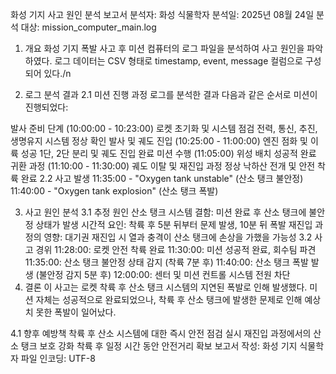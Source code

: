 화성 기지 사고 원인 분석 보고서
분석자: 화성 식물학자
분석일: 2025년 08월 24일
분석 대상: mission_computer_main.log

1. 개요
화성 기지 폭발 사고 후 미션 컴퓨터의 로그 파일을 분석하여 사고 원인을 파악하였다. 로그 데이터는 CSV 형태로 timestamp, event, message 컬럼으로 구성되어 있다./n

2. 로그 분석 결과
2.1 미션 진행 과정
로그를 분석한 결과 다음과 같은 순서로 미션이 진행되었다:

발사 준비 단계 (10:00:00 - 10:23:00)
로켓 초기화 및 시스템 점검
전력, 통신, 추진, 생명유지 시스템 정상 확인
발사 및 궤도 진입 (10:25:00 - 11:00:00)
엔진 점화 및 이륙 성공
1단, 2단 분리 및 궤도 진입 완료
미션 수행 (11:05:00)
위성 배치 성공적 완료
귀환 과정 (11:10:00 - 11:30:00)
궤도 이탈 및 재진입 과정 정상
낙하산 전개 및 안전 착륙 완료
2.2 사고 발생
11:35:00 - "Oxygen tank unstable" (산소 탱크 불안정) 11:40:00 - "Oxygen tank explosion" (산소 탱크 폭발)

3. 사고 원인 분석
3.1 추정 원인
산소 탱크 시스템 결함: 미션 완료 후 산소 탱크에 불안정 상태가 발생
시간적 요인: 착륙 후 5분 뒤부터 문제 발생, 10분 뒤 폭발
재진입 과정의 영향: 대기권 재진입 시 열과 충격이 산소 탱크에 손상을 가했을 가능성
3.2 사고 경위
11:28:00: 로켓 안전 착륙 완료
11:30:00: 미션 성공적 완료, 회수팀 파견
11:35:00: 산소 탱크 불안정 상태 감지 (착륙 7분 후)
11:40:00: 산소 탱크 폭발 발생 (불안정 감지 5분 후)
12:00:00: 센터 및 미션 컨트롤 시스템 전원 차단
4. 결론
이 사고는 로켓 착륙 후 산소 탱크 시스템의 지연된 폭발로 인해 발생했다. 미션 자체는 성공적으로 완료되었으나, 착륙 후 산소 탱크에 발생한 문제로 인해 예상치 못한 폭발이 일어났다.

4.1 향후 예방책
착륙 후 산소 시스템에 대한 즉시 안전 점검 실시
재진입 과정에서의 산소 탱크 보호 강화
착륙 후 일정 시간 동안 안전거리 확보
보고서 작성: 화성 기지 식물학자
파일 인코딩: UTF-8

